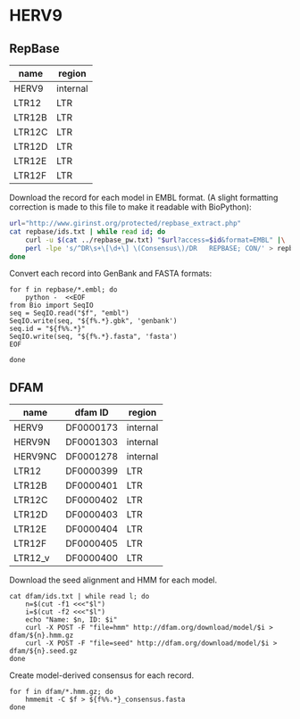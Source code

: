 # HERV9

## RepBase

| name | region |
| --- | --- |
| HERV9 | internal |
| LTR12 | LTR |
| LTR12B | LTR |
| LTR12C | LTR |
| LTR12D | LTR |
| LTR12E | LTR |
| LTR12F | LTR |


Download the record for each model in EMBL format. (A slight formatting 
correction is made to this file to make it readable with BioPython):

```bash
url="http://www.girinst.org/protected/repbase_extract.php"
cat repbase/ids.txt | while read id; do
    curl -u $(cat ../repbase_pw.txt) "$url?access=$id&format=EMBL" |\
    perl -lpe 's/^DR\s+\[\d+\] \(Consensus\)/DR   REPBASE; CON/' > repbase/$id.embl
done
```

Convert each record into GenBank and FASTA formats:

```
for f in repbase/*.embl; do
    python -  <<EOF
from Bio import SeqIO
seq = SeqIO.read("$f", "embl")
SeqIO.write(seq, "${f%.*}.gbk", 'genbank')
seq.id = "${f%%.*}"
SeqIO.write(seq, "${f%.*}.fasta", 'fasta')
EOF

done
```

## DFAM

| name | dfam ID | region |
| --- | --- | --- |
| HERV9 | DF0000173 | internal |
| HERV9N | DF0001303 | internal |
| HERV9NC | DF0001278 | internal |
| LTR12 | DF0000399 | LTR |
| LTR12B | DF0000401 | LTR |
| LTR12C | DF0000402 | LTR |
| LTR12D | DF0000403 | LTR |
| LTR12E | DF0000404 | LTR |
| LTR12F | DF0000405 | LTR |
| LTR12_v | DF0000400 | LTR |

Download the seed alignment and HMM for each model.

```
cat dfam/ids.txt | while read l; do
    n=$(cut -f1 <<<"$l")
    i=$(cut -f2 <<<"$l")
    echo "Name: $n, ID: $i"
    curl -X POST -F "file=hmm" http://dfam.org/download/model/$i > dfam/${n}.hmm.gz
    curl -X POST -F "file=seed" http://dfam.org/download/model/$i > dfam/${n}.seed.gz
done
```    

Create model-derived consensus for each record.

```
for f in dfam/*.hmm.gz; do
    hmmemit -C $f > ${f%%.*}_consensus.fasta
done
```